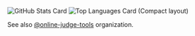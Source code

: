 ![GitHub Stats Card](https://github-readme-stats.vercel.app/api?username=kmyk&show_icons=true&count_private=true)
![Top Languages Card (Compact layout)](https://github-readme-stats.vercel.app/api/top-langs/?username=kmyk&layout=compact)

See also [@online-judge-tools](https://github.com/online-judge-tools) organization.

